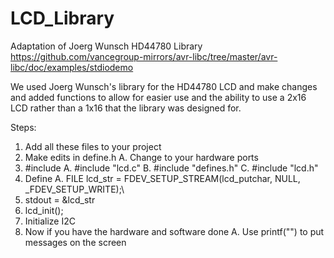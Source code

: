 # LCD_Library
Adaptation of Joerg Wunsch HD44780 Library https://github.com/vancegroup-mirrors/avr-libc/tree/master/avr-libc/doc/examples/stdiodemo


We used Joerg Wunsch's library for the HD44780 LCD and make changes and added functions to allow for easier use and the ability to use a 2x16 LCD rather than a 1x16 that the library was designed for.

Steps:
1. Add all these files to your project
2. Make edits in define.h
    A. Change to your hardware ports
3. #include
    A. #include "lcd.c"
    B. #include "defines.h"
    C. #include "lcd.h"
4. Define 
    A. FILE lcd_str = FDEV_SETUP_STREAM(lcd_putchar, NULL, _FDEV_SETUP_WRITE);\
5. stdout = &lcd_str
6. lcd_init();
7. Initialize I2C
8. Now if you have the hardware and software done
    A. Use printf("") to put messages on the screen
